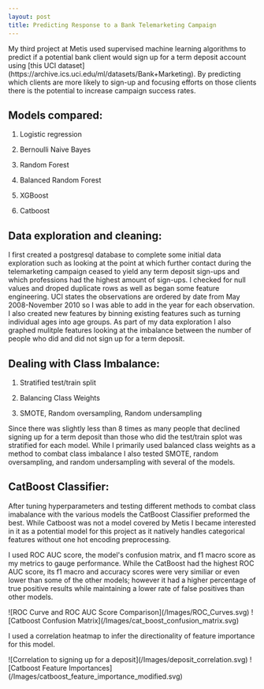 ```yaml
---
layout: post
title: Predicting Response to a Bank Telemarketing Campaign
---
```


<p>My third project at Metis used supervised machine learning algorithms to predict if a potential bank client would sign up for a term deposit account using [this UCI dataset](https://archive.ics.uci.edu/ml/datasets/Bank+Marketing). By predicting which clients are more likely to sign-up and focusing efforts on those clients there is the potential to increase campaign success rates. </p>

## Models compared:

1. Logistic regression

2. Bernoulli Naive Bayes

3. Random Forest

4. Balanced Random Forest

5. XGBoost

6. Catboost

## Data exploration and cleaning:

<p>I first created a postgresql database to complete some initial data exploration such as looking at the point at which further contact during the telemarketing campaign ceased to yield any term deposit sign-ups and which professions had the highest amount of sign-ups. I checked for null values and droped duplicate rows as well as began some feature engineering. UCI states the observations are ordered by date from May 2008-November 2010 so I was able to add in the year for each observation. I also created new features by binning existing features such as turning individual ages into age groups. As part of my data exploration I also graphed mulitple features looking at the imbalance between the number of people who did and did not sign up for a term deposit.</p>

## Dealing with Class Imbalance:

1. Stratified test/train split

2. Balancing Class Weights

3. SMOTE, Random oversampling, Random undersampling

<p>Since there was slightly less than 8 times as many people that declined signing up for a term deposit than those who did the test/train splot was stratified for each model. While I primarily used balanced class weights as a method to combat class imbalance I also tested SMOTE, random oversampling, and random undersampling with several of the models.</p>

## CatBoost Classifier:
<p>After tuning hyperparameters and testing different methods to combat class imabalance with the various models the CatBoost Classifier preformed the best. While Catboost was not a model covered by Metis I became interested in it as a potential model for this project as it natively handles categorical features without one hot encoding preprocessing.</p> 
<p>I used ROC AUC score, the model's confusion matrix, and f1 macro score as my metrics to gauge performance. While the CatBoost had the highest ROC AUC score, its f1 macro and accuracy scores were very similiar or even lower than some of the other models; however it had a higher percentage of true positive results while maintaining a lower rate of false positives than other models.</p>
![ROC Curve and ROC AUC Score Comparison](/Images/ROC_Curves.svg)
![Catboost Confusion Matrix](/Images/cat_boost_confusion_matrix.svg)
<p>I used a correlation heatmap to infer the directionality of feature importance for this model.</p>
![Correlation to signing up for a deposit](/Images/deposit_correlation.svg)
![Catboost Feature Importances](/Images/catboost_feature_importance_modified.svg)
